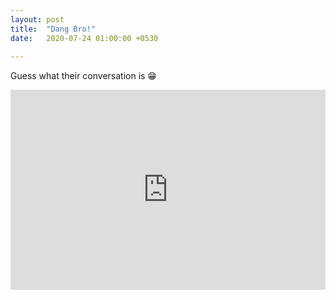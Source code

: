 ```yaml
---
layout: post
title:  "Dang Bro!"
date:   2020-07-24 01:00:00 +0530
 
---
```


Guess what their conversation is 😁

<iframe width="100%" height="320" src="https://www.youtube.com/embed/ix4bdyww0ac" frameborder="0" allow="accelerometer; autoplay; encrypted-media; gyroscope; picture-in-picture" allowfullscreen></iframe>